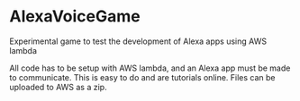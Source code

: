 # AlexaVoiceGame
Experimental game to test the development of Alexa apps using AWS lambda

All code has to be setup with AWS lambda, and an Alexa app must be made to communicate. This is easy to do and are tutorials online.
Files can be uploaded to AWS as a zip.